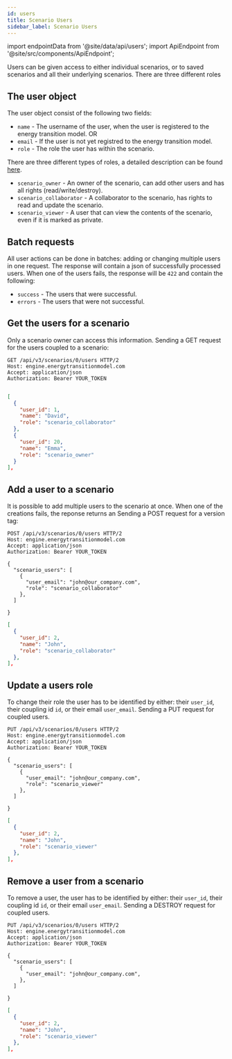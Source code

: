 ```yaml
---
id: users
title: Scenario Users
sidebar_label: Scenario Users
---
```


import endpointData from '@site/data/api/users';
import ApiEndpoint from '@site/src/components/ApiEndpoint';

Users can be given access to either individual scenarios, or to saved scenarios and all their
underlying scenarios. There are three different roles

## The user object

The user object consist of the following two fields:

* `name` - The username of the user, when the user is registered to the energy transition model. OR
* `email` - If the user is not yet registred to the energy transition model.
* `role` - The role the user has within the scenario.

There are three different types of roles, a detailed description can be found [here](/main/user_manual/managing-scenarios/scenario-manage-access).

* `scenario_owner` - An owner of the scenario, can add other users and has all rights (read/write/destroy).
* `scenario_collaborator` - A collaborator to the scenario, has rights to read and update the scenario.
* `scenario_viewer` - A user that can view the contents of the scenario, even if it is marked as private.

## Batch requests

All user actions can be done in batches: adding or changing multiple users in one request. The response will contain a json of successfully processed users. When one of the users fails, the response will be `422` and contain the following:

* `success` - The users that were successful.
* `errors` - The users that were not successful.

## Get the users for a scenario

Only a scenario owner can access this information.
Sending a GET request for the users coupled to a scenario:

<ApiEndpoint data={endpointData.index} />

```http title="Example request"
GET /api/v3/scenarios/0/users HTTP/2
Host: engine.energytransitionmodel.com
Accept: application/json
Authorization: Bearer YOUR_TOKEN
```

```json title="Example response"

[
  {
    "user_id": 1,
    "name": "David",
    "role": "scenario_collaborator"
  },
  {
    "user_id": 20,
    "name": "Emma",
    "role": "scenario_owner"
  }
],

```

## Add a user to a scenario

It is possible to add multiple users to the scenario at once.
When one of the creations fails, the reponse returns an
Sending a POST request for a version tag:

<ApiEndpoint data={endpointData.create} />

```http title="Example request"
POST /api/v3/scenarios/0/users HTTP/2
Host: engine.energytransitionmodel.com
Accept: application/json
Authorization: Bearer YOUR_TOKEN

{
  "scenario_users": [
    {
      "user_email": "john@our_company.com",
      "role": "scenario_collaborator"
    },
  ]

}
```

```json title="Example response"
[
  {
    "user_id": 2,
    "name": "John",
    "role": "scenario_collaborator"
  },
],
```

## Update a users role

To change their role the user has to be identified by either: their `user_id`, their coupling id `id`, or their email `user_email`.
Sending a PUT request for coupled users.


<ApiEndpoint data={endpointData.update} />

```http title="Example request"
PUT /api/v3/scenarios/0/users HTTP/2
Host: engine.energytransitionmodel.com
Accept: application/json
Authorization: Bearer YOUR_TOKEN

{
  "scenario_users": [
    {
      "user_email": "john@our_company.com",
      "role": "scenario_viewer"
    },
  ]

}
```

```json title="Example response"
[
  {
    "user_id": 2,
    "name": "John",
    "role": "scenario_viewer"
  },
],
```

## Remove a user from a scenario

To remove a user, the user has to be identified by either: their `user_id`, their coupling id `id`, or their email `user_email`.
Sending a DESTROY request for coupled users.

<ApiEndpoint data={endpointData.update} />

```http title="Example request"
PUT /api/v3/scenarios/0/users HTTP/2
Host: engine.energytransitionmodel.com
Accept: application/json
Authorization: Bearer YOUR_TOKEN

{
  "scenario_users": [
    {
      "user_email": "john@our_company.com",
    },
  ]

}
```

```json title="Example response"
[
  {
    "user_id": 2,
    "name": "John",
    "role": "scenario_viewer"
  },
],
```
